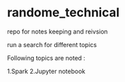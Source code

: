 # randome_technical
repo for notes keeping and reivsion


run a search for different topics

Following topics are noted :

1.Spark
2.Jupyter notebook

